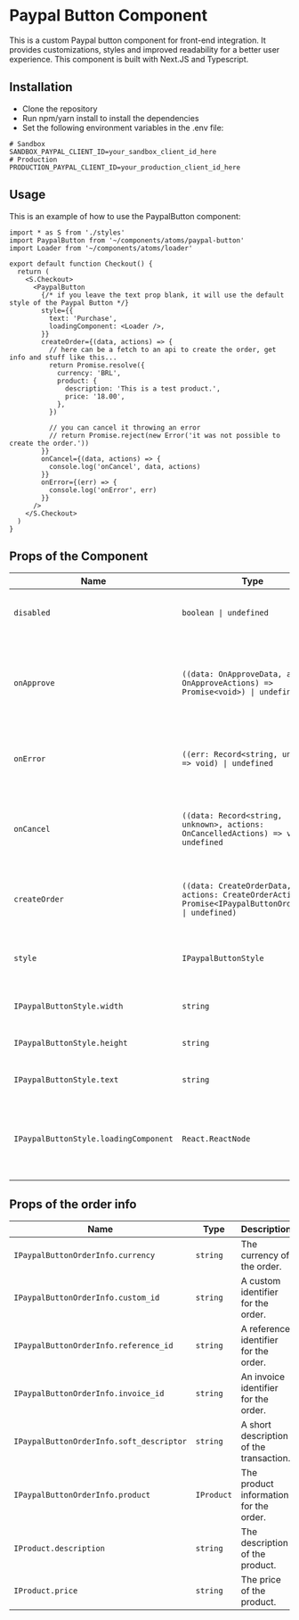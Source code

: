 # Paypal Button Component

This is a custom Paypal button component for front-end integration. It provides customizations, styles and improved readability for a better user experience.
This component is built with Next.JS and Typescript.

## Installation

- Clone the repository
- Run npm/yarn install to install the dependencies
- Set the following environment variables in the .env file:

```
# Sandbox
SANDBOX_PAYPAL_CLIENT_ID=your_sandbox_client_id_here
# Production
PRODUCTION_PAYPAL_CLIENT_ID=your_production_client_id_here
```

## Usage
This is an example of how to use the PaypalButton component:

```tsx
import * as S from './styles'
import PaypalButton from '~/components/atoms/paypal-button'
import Loader from '~/components/atoms/loader'

export default function Checkout() {
  return (
    <S.Checkout>
      <PaypalButton
        {/* if you leave the text prop blank, it will use the default style of the Paypal Button */}
        style={{
          text: 'Purchase',
          loadingComponent: <Loader />,
        }}
        createOrder={(data, actions) => {
          // here can be a fetch to an api to create the order, get info and stuff like this...
          return Promise.resolve({
            currency: 'BRL',
            product: {
              description: 'This is a test product.',
              price: '18.00',
            },
          })

          // you can cancel it throwing an error
          // return Promise.reject(new Error('it was not possible to create the order.'))
        }}
        onCancel={(data, actions) => {
          console.log('onCancel', data, actions)
        }}
        onError={(err) => {
          console.log('onError', err)
        }}
      />
    </S.Checkout>
  )
}
```

## Props of the Component

| Name | Type | Description |
|------|------|-------------|
|`disabled`|`boolean \| undefined`| Whether the button should be disabled. |
|`onApprove`|`((data: OnApproveData, actions: OnApproveActions) => Promise<void>) \| undefined`| A function that is called when the buyer approves the transaction. |
|`onError`|`((err: Record<string, unknown>) => void) \| undefined`| A function that is called when there is an error. |
|`onCancel`|`((data: Record<string, unknown>, actions: OnCancelledActions) => void) \| undefined`| A function that is called when the buyer cancels the transaction. |
|`createOrder`|`((data: CreateOrderData, actions: CreateOrderActions) => Promise<IPaypalButtonOrderInfo> \| undefined)`| A function that is called to create the order. |
|`style`|`IPaypalButtonStyle`| The style properties for the Paypal button. |
|`IPaypalButtonStyle.width`|`string`| The width of the button. |
|`IPaypalButtonStyle.height`|`string`| The height of the button. |
|`IPaypalButtonStyle.text`|`string`| The text to display on the button.
| `IPaypalButtonStyle.loadingComponent` | `React.ReactNode` | The component to display when the button is in the loading state. |

## Props of the order info
| Name | Type | Description |
|------|------|-------------|
| `IPaypalButtonOrderInfo.currency` | `string` | The currency of the order. |
| `IPaypalButtonOrderInfo.custom_id` | `string` | A custom identifier for the order. |
| `IPaypalButtonOrderInfo.reference_id` | `string` | A reference identifier for the order. |
| `IPaypalButtonOrderInfo.invoice_id` | `string` | An invoice identifier for the order. |
| `IPaypalButtonOrderInfo.soft_descriptor` | `string` | A short description of the transaction. |
| `IPaypalButtonOrderInfo.product` | `IProduct` | The product information for the order. |
| `IProduct.description` | `string` | The description of the product. |
| `IProduct.price` | `string` | The price of the product. |
